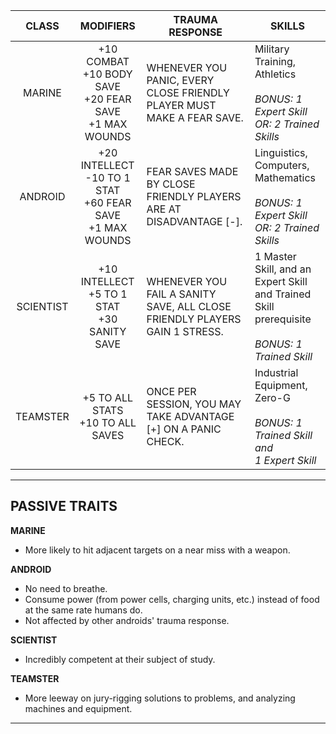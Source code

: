 
| **CLASS** |                          **MODIFIERS**                           | **TRAUMA RESPONSE**                                                        | **SKILLS**                                                                                               |
| :-------: | :--------------------------------------------------------------: | -------------------------------------------------------------------------- | -------------------------------------------------------------------------------------------------------- |
|  MARINE   |  +10 COMBAT<br>+10 BODY SAVE<br>+20 FEAR SAVE<br>+1 MAX WOUNDS   | WHENEVER YOU PANIC, EVERY CLOSE FRIENDLY PLAYER MUST MAKE A FEAR SAVE.     | Military Training, Athletics<br><br>*BONUS: 1 Expert Skill*<br>*OR: 2 Trained Skills*                    |
|  ANDROID  | +20 INTELLECT<br>-10 TO 1 STAT<br>+60 FEAR SAVE<br>+1 MAX WOUNDS | FEAR SAVES MADE BY CLOSE FRIENDLY PLAYERS ARE AT DISADVANTAGE [-].         | Linguistics, Computers,<br>Mathematics<br><br>*BONUS: 1 Expert Skill*<br>*OR: 2 Trained Skills*          |
| SCIENTIST |         +10 INTELLECT<br>+5 TO 1 STAT<br>+30 SANITY SAVE         | WHENEVER YOU FAIL A SANITY SAVE, ALL CLOSE FRIENDLY PLAYERS GAIN 1 STRESS. | 1 Master Skill, and an<br>Expert Skill and Trained Skill<br>prerequisite<br><br>*BONUS: 1 Trained Skill* |
| TEAMSTER  |               +5 TO ALL STATS<br>+10 TO ALL SAVES                | ONCE PER SESSION, YOU MAY TAKE ADVANTAGE [+] ON A PANIC CHECK.             | Industrial Equipment, Zero-G<br><br>*BONUS: 1 Trained Skill and<br>1 Expert Skill*                       |

---
## PASSIVE TRAITS

**MARINE**
- More likely to hit adjacent targets on a near miss with a weapon.

**ANDROID**
- No need to breathe.
- Consume power (from power cells, charging units, etc.) instead of food at the same rate humans do.
- Not affected by other androids' trauma response.

**SCIENTIST**
- Incredibly competent at their subject of study.

**TEAMSTER**
- More leeway on jury-rigging solutions to problems, and analyzing machines and equipment.

---
